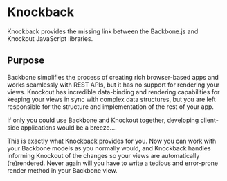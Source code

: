 Knockback
=========

Knockback provides the  missing link between the Backbone.js and
Knockout JavaScript libraries.

Purpose
-------

Backbone simplifies the process of creating rich browser-based apps and
works seamlessly with REST APIs, but it has no support for rendering your
views. Knockout has incredible data-binding and rendering capabilities for
keeping your views in sync with complex data structures, but you are
left responsible for the structure and implementation of the rest of
your app.

If only you could use Backbone and Knockout together, developing
client-side applications would be a breeze.... 

This is exactly what Knockback provides for you.
Now you can work with your Backbone models as you normally would, and
Knockback handles informing Knockout of the changes so your views are
automatically (re)rendered. Never again will you have to write a tedious
and error-prone render method in your Backbone view.
